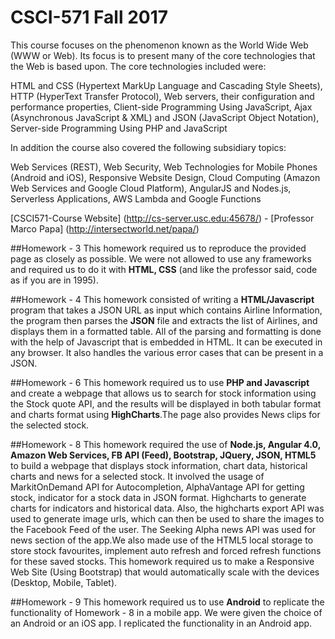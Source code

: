 # CSCI-571 Fall 2017
This course focuses on the phenomenon known as the World Wide Web (WWW or Web). Its focus is to present many of the core technologies that the Web is based upon. The core technologies included were:

HTML and CSS (Hypertext MarkUp Language and Cascading Style Sheets),
HTTP (HyperText Transfer Protocol),
Web servers, their configuration and performance properties,
Client-side Programming Using JavaScript,
Ajax (Asynchronous JavaScript & XML) and JSON (JavaScript Object Notation),
Server-side Programming Using PHP and JavaScript

In addition the course  also covered the following subsidiary topics:

Web Services (REST),
Web Security,
Web Technologies for Mobile Phones (Android and iOS),
Responsive Website Design,
Cloud Computing (Amazon Web Services and Google Cloud Platform),
AngularJS and Nodes.js,
Serverless Applications,
AWS Lambda and Google Functions

[CSCI571-Course Website] (http://cs-server.usc.edu:45678/) - [Professor Marco Papa] (http://intersectworld.net/papa/)

##Homework - 3
This homework required us to reproduce the provided page as closely as possible. We were not allowed to use any frameworks and required us to do it with **HTML, CSS** (and like the professor said, code as if you are in 1995).

##Homework - 4
This homework consisted of writing a **HTML/Javascript** program that takes a JSON URL as input which contains Airline Information, the program then parses the **JSON** file and extracts the list of Airlines, and displays them in a formatted table. All of the parsing and formatting is done with the help of Javascript that is embedded in HTML. It can be executed in any browser. It also handles the various error cases that can be present in a JSON.

##Homework - 6
This homework required us to use **PHP and Javascript** and create a webpage that allows us to search for stock information using the Stock quote API, and the results will be displayed in both tabular format and charts format using **HighCharts**.The page also provides News clips for the selected stock.  

##Homework - 8
This homework required the use of **Node.js, Angular 4.0, Amazon Web Services, FB API (Feed), Bootstrap, JQuery, JSON, HTML5**  to build a webpage that displays stock information, chart data, historical charts and news for a selected stock. It involved the usage of MarkitOnDemand API for Autocompletion, AlphaVantage API for getting stock, indicator for a stock data in JSON format. Highcharts to generate charts for indicators and historical data. Also, the highcharts export API was used to generate image urls, which can then be used to share the images to the Facebook Feed of the user. The Seeking Alpha news API was used for news section of the app.We also made use of the HTML5 local storage to store stock favourites, implement auto refresh and forced refresh functions for these saved stocks. 
This homework required us to make a Responsive Web Site (Using Bootstrap) that would automatically scale with the devices (Desktop, Mobile, Tablet).

##Homework - 9
This homework required us to use **Android** to replicate the functionality of Homework - 8 in a mobile app. We were given the choice of an Android or an iOS app. I replicated the functionality in an Android app. 


